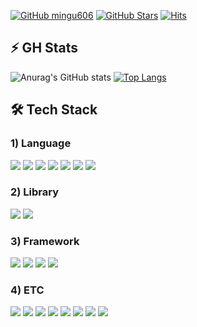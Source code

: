 [![GitHub mingu606](https://img.shields.io/github/followers/mingu606?label=follow&style=social)](https://github.com/mingu606)
[![GitHub Stars](https://img.shields.io/github/stars/mingu606?style=social)](https://github.com/mingu606)
[![Hits](https://hits.seeyoufarm.com/api/count/incr/badge.svg?url=https%3A%2F%2Fgithub.com%2Fmingu606%2Fhit-counter&count_bg=%23AE82CE&title_bg=%23292D3E&icon=github.svg&icon_color=%23A6ACCD&title=hits&edge_flat=false)](https://hits.seeyoufarm.com)

## ⚡ GH Stats

![Anurag's GitHub stats](https://github-readme-stats.vercel.app/api?username=mingu606\&rank_icon=github&theme=material-palenight)
[![Top Langs](https://github-readme-stats.vercel.app/api/top-langs/?username=mingu606&langs_count=8&layout=compact&theme=material-palenight)](https://github.com/mingu606/mingu606.git)

## 🛠️ Tech Stack
### 1) Language
<div>
  <img src="https://img.shields.io/badge/Python-3776AB?style=plastic&logo=Python&logoColor=white"/>
  <img src="https://img.shields.io/badge/Java-007396?style=plastic&logo=OpenJDK&logoColor=white"/> 
  <img src="https://img.shields.io/badge/C-A8B9CC?style=plastic&logo=C&logoColor=white"/>
  <img src="https://img.shields.io/badge/C++-00599C?style=plastic&logo=cplusplus&logoColor=white"/>
  <img src="https://img.shields.io/badge/HTML5-E34F26?style=plastic&logo=HTML5&logoColor=white"/>
  <img src="https://img.shields.io/badge/CSS3-1572B6?style=plastic&logo=CSS3&logoColor=white"/> 
  <img src="https://img.shields.io/badge/JavaScript-F7DF1E?style=plastic&logo=JavaScript&logoColor=white"/>
</div>
  
### 2) Library
<div>
  <img src="https://img.shields.io/badge/React-61DAFB?style=plastic&logo=React&logoColor=white&Color=white"/>
  <img src="https://img.shields.io/badge/OpenCV-5C3EE8?style=plastic&logo=OpenCV&logoColor=white"/>
</div>
  
### 3) Framework
<div>
  <img src="https://img.shields.io/badge/Bootstrap-7952B3?style=plastic&logo=bootstrap&logoColor=white"/>
  <img src="https://img.shields.io/badge/Flutter-02569B?style=plastic&logo=flutter&logoColor=white&Color=white"/>
  <img src="https://img.shields.io/badge/Django-092E20?style=plastic&logo=Django&logoColor=white"/>
  <img src="https://img.shields.io/badge/Vue.js-4FC08D?style=plastic&logo=vuedotjs&logoColor=white&Color=white"/>
</div>
  
### 4) ETC
<div>
  <img src="https://img.shields.io/badge/Git-F05032?style=plastic&logo=Git&logoColor=white"/>
  <img src="https://img.shields.io/badge/MySQL-4479A1?style=plastic&logo=MySQL&logoColor=white"/>

  
  <img src="https://img.shields.io/badge/Eclipse IDE-2C2255?style=plastic&logo=Eclipse IDE&logoColor=white"/>
  <img src="https://img.shields.io/badge/Visual Studio-5C2D91?style=plastic&logo=Visual Studio&logoColor=white"/>
  <img src="https://img.shields.io/badge/Visual Studio Code-007ACC?style=plastic&logo=Visual Studio Code&logoColor=white"/>
  <img src="https://img.shields.io/badge/Unity-111111?style=plastic&logo=Unity&logoColor=white"/>

  <img src="https://img.shields.io/badge/Firebase-FFCA28?style=plastic&logo=firebase&logoColor=white"/>

  <img src="https://img.shields.io/badge/Docker-2496ED?style=plastic&logo=Docker&logoColor=white"/>
  
</div>

<!--
**mingu606/mingu606** is a ✨ _special_ ✨ repository because its `README.md` (this file) appears on your GitHub profile.

Here are some ideas to get you started:

- 🔭 I’m currently working on ...
- 🌱 I’m currently learning ...
- 👯 I’m looking to collaborate on ...
- 🤔 I’m looking for help with ...
- 💬 Ask me about ...
- 📫 How to reach me: ...
- 😄 Pronouns: ...
- ⚡ Fun fact: ...
-->
